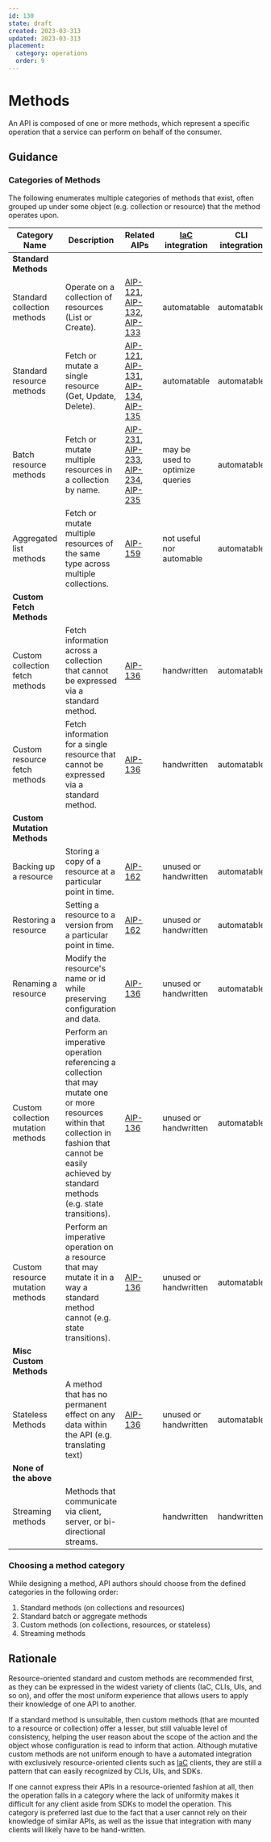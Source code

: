 ```yaml
---
id: 130
state: draft
created: 2023-03-313
updated: 2023-03-313
placement:
  category: operations
  order: 9
---
```


# Methods

An API is composed of one or more methods, which represent a specific operation
that a service can perform on behalf of the consumer.

## Guidance

### Categories of Methods

The following enumerates multiple categories of methods that exist, often
grouped up under some object (e.g. collection or resource) that the method
operates upon.

| Category Name                      | Description                                                                                                                                                                                                   | Related AIPs                                       | [IaC][] integration             | CLI integration | UI integration | SDK integration |
| ---------------------------------- | ------------------------------------------------------------------------------------------------------------------------------------------------------------------------------------------------------------- | -------------------------------------------------- | ------------------------------- | --------------- | -------------- | --------------- |
| **Standard Methods**               |                                                                                                                                                                                                               |                                                    |                                 |                 |                |                 |
| Standard collection methods        | Operate on a collection of resources (List or Create).                                                                                                                                                        | [AIP-121][], [AIP-132][], [AIP-133][]              | automatable                     | automatable     | automatable    | automatable     |
| Standard resource methods          | Fetch or mutate a single resource (Get, Update, Delete).                                                                                                                                                      | [AIP-121][], [AIP-131][], [AIP-134][], [AIP-135][] | automatable                     | automatable     | automatable    | automatable     |
| Batch resource methods             | Fetch or mutate multiple resources in a collection by name.                                                                                                                                                   | [AIP-231][], [AIP-233][], [AIP-234][], [AIP-235][] | may be used to optimize queries | automatable     | automatable    | automatable     |
| Aggregated list methods            | Fetch or mutate multiple resources of the same type across multiple collections.                                                                                                                              | [AIP-159][]                                        | not useful nor automable        | automatable     | automatable    | automatable     |
| **Custom Fetch Methods**           |                                                                                                                                                                                                               |                                                    |                                 |                 |                |                 |
| Custom collection fetch methods    | Fetch information across a collection that cannot be expressed via a standard method.                                                                                                                         | [AIP-136][]                                        | handwritten                     | automatable     | automatable    | automatable     |
| Custom resource fetch methods      | Fetch information for a single resource that cannot be expressed via a standard method.                                                                                                                       | [AIP-136][]                                        | handwritten                     | automatable     | automatable    | automatable     |
| **Custom Mutation Methods**        |                                                                                                                                                                                                               |                                                    |                                 |                 |                |                 |
| Backing up a resource              | Storing a copy of a resource at a particular point in time.                                                                                                                                                   | [AIP-162][]                                        | unused or handwritten           | automatable     | automatable    | automatable     |
| Restoring a resource               | Setting a resource to a version from a particular point in time.                                                                                                                                              | [AIP-162][]                                        | unused or handwritten           | automatable     | automatable    | automatable     |
| Renaming a resource                | Modify the resource's name or id while preserving configuration and data.                                                                                                                                     | [AIP-136][]                                        | unused or handwritten           | automatable     | automatable    | automatable     |
| Custom collection mutation methods | Perform an imperative operation referencing a collection that may mutate one or more resources within that collection in fashion that cannot be easily achieved by standard methods (e.g. state transitions). | [AIP-136][]                                        | unused or handwritten           | automatable     | automatable    | automatable     |
| Custom resource mutation methods   | Perform an imperative operation on a resource that may mutate it in a way a standard method cannot (e.g. state transitions).                                                                                  | [AIP-136][]                                        | unused or handwritten           | automatable     | automatable    | automatable     |
| **Misc Custom Methods**            |                                                                                                                                                                                                               |                                                    |                                 |                 |                |
| Stateless Methods                  | A method that has no permanent effect on any data within the API (e.g. translating text)                                                                                                                      | [AIP-136][]                                        | unused or handwritten           | automatable     | automatable    | automatable     |
| **None of the above**              |                                                                                                                                                                                                               |                                                    |                                 |                 |                |                 |
| Streaming methods                  | Methods that communicate via client, server, or bi-directional streams.                                                                                                                                       |                                                    | handwritten                     | handwritten     | handwritten    | automatable     |

### Choosing a method category

While designing a method, API authors should choose from the defined categories
in the following order:

1. Standard methods (on collections and resources)
1. Standard batch or aggregate methods
1. Custom methods (on collections, resources, or stateless)
1. Streaming methods

## Rationale

Resource-oriented standard and custom methods are recommended first, as they can
be expressed in the widest variety of clients (IaC, CLIs, UIs, and so on), and
offer the most uniform experience that allows users to apply their knowledge of
one API to another.

If a standard method is unsuitable, then custom methods (that are mounted to a
resource or collection) offer a lesser, but still valuable level of consistency,
helping the user reason about the scope of the action and the object whose
configuration is read to inform that action. Although mutative custom methods
are not uniform enough to have a automated integration with exclusively
resource-oriented clients such as [IaC][] clients, they are still a pattern that
can easily recognized by CLIs, UIs, and SDKs.

If one cannot express their APIs in a resource-oriented fashion at all, then the
operation falls in a category where the lack of uniformity makes it difficult
for any client aside from SDKs to model the operation. This category is
preferred last due to the fact that a user cannot rely on their knowledge of
similar APIs, as well as the issue that integration with many clients will
likely have to be hand-written.

[AIP-121]: ./0121.md
[AIP-131]: ./0131.md
[AIP-132]: ./0132.md
[AIP-133]: ./0133.md
[AIP-134]: ./0134.md
[AIP-135]: ./0135.md
[AIP-136]: ./0136.md
[AIP-159]: ./0159.md
[AIP-162]: ./0162.md
[AIP-231]: ./0231.md
[AIP-233]: ./0233.md
[AIP-234]: ./0234.md
[AIP-235]: ./0235.md
[IaC]: ./0009.md#IaC
